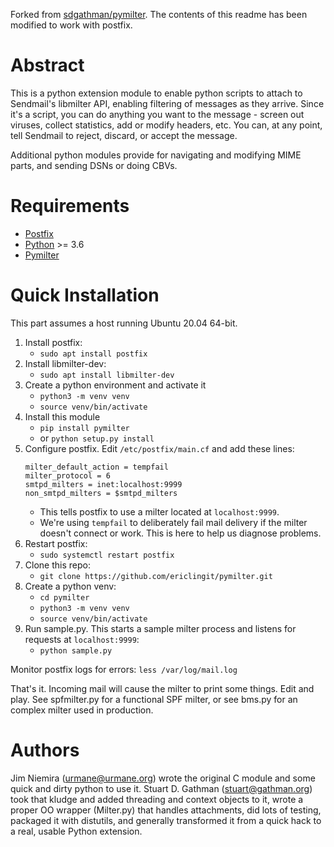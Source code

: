 Forked from [sdgathman/pymilter](https://github.com/sdgathman/pymilter).
The contents of this readme has been modified to work with postfix.

# Abstract

This is a python extension module to enable python scripts to attach to
Sendmail's libmilter API, enabling filtering of messages as they arrive.
Since it's a script, you can do anything you want to the message - screen
out viruses, collect statistics, add or modify headers, etc.  You can, at
any point, tell Sendmail to reject, discard, or accept the message.

Additional python modules provide for navigating and modifying MIME parts,
and sending DSNs or doing CBVs.

# Requirements

- [Postfix](https://www.postfix.org/)
- [Python](https://docs.python.org/3/) >= 3.6
- [Pymilter](https://pypi.python.org/pypi/pymilter/)

# Quick Installation

This part assumes a host running Ubuntu 20.04 64-bit.

1. Install postfix:
    - `sudo apt install postfix`
1. Install libmilter-dev:
    - `sudo apt install libmilter-dev`
1. Create a python environment and activate it
    - `python3 -m venv venv`
    - `source venv/bin/activate`
1. Install this module
    - `pip install pymilter`
    - or `python setup.py install`
1. Configure postfix. Edit `/etc/postfix/main.cf` and add these lines:
    ```
    milter_default_action = tempfail
    milter_protocol = 6
    smtpd_milters = inet:localhost:9999
    non_smtpd_milters = $smtpd_milters
    ```
    - This tells postfix to use a milter located at `localhost:9999`.
    - We're using `tempfail` to deliberately fail mail delivery if the milter doesn't connect or work. This is here to help us diagnose problems.
1. Restart postfix:
    - `sudo systemctl restart postfix`
1. Clone this repo:
    - `git clone https://github.com/ericlingit/pymilter.git`
1. Create a python venv:
    - `cd pymilter`
    - `python3 -m venv venv`
    - `source venv/bin/activate`
1. Run sample.py. This starts a sample milter process and listens for requests at `localhost:9999`:
    - `python sample.py`

Monitor postfix logs for errors: `less /var/log/mail.log`

That's it. Incoming mail will cause the milter to print some things.
Edit and play. See spfmilter.py for a functional SPF milter, or see bms.py for an complex milter used in production.


# Authors

Jim Niemira (urmane@urmane.org) wrote the original C module and some quick
and dirty python to use it. Stuart D. Gathman (stuart@gathman.org) took that
kludge and added threading and context objects to it, wrote a proper OO
wrapper (Milter.py) that handles attachments, did lots of testing, packaged
it with distutils, and generally transformed it from a quick hack to a
real, usable Python extension.
